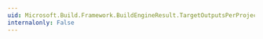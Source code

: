 ```yaml
---
uid: Microsoft.Build.Framework.BuildEngineResult.TargetOutputsPerProject
internalonly: False
---
```

